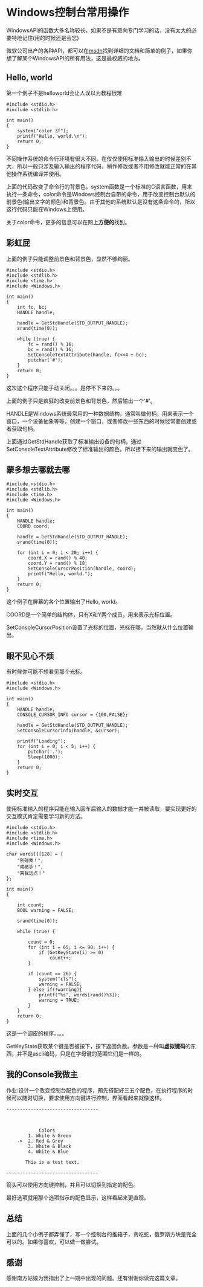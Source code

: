 # Windows控制台常用操作

WindowsAPI的函数大多名称较长，如果不是有意向专门学习的话，没有太大的必要特地记住(用的时候还是会忘)

微软公司出产的各种API，都可以在[msdn](https://msdn.microsoft.com/zh-cn/)找到详细的文档和简单的例子，如果你想了解某个WindowsAPI的所有用法，这是最权威的地方。

## Hello, world

第一个例子不是helloworld会让人误以为教程很难

```
#include <stdio.h>
#include <stdlib.h>

int main()
{
	system("color 3f");
	printf("Hello, world.\n");
	return 0;
}
```
不同操作系统的命令行环境有很大不同。在仅仅使用标准输入输出的时候差别不大，所以一般只涉及输入输出的程序代码，稍作修改或者不用修改就能正常的在其他操作系统编译并使用。

上面的代码改变了命令行的背景色，system函数是一个标准的C语言函数，用来执行一条命令，color命令是Windows控制台自带的命令，用于改变控制台默认的前景色(输出文字的颜色)和背景色。由于其他的系统默认是没有这条命令的，所以这行代码只能在Windows上使用。

关于color命令，更多的信息可以在网上**方便的**找到。

## 彩虹屁

上面的例子只能调整前景色和背景色，显然不够绚丽。
```
#include <stdio.h>
#include <stdlib.h>
#include <time.h>
#include <Windows.h>

int main()
{
	int fc, bc;
	HANDLE handle;

	handle = GetStdHandle(STD_OUTPUT_HANDLE);
	srand(time(0));

	while (true) {
		fc = rand() % 16;
		bc = rand() % 16;
		SetConsoleTextAttribute(handle, fc<<4 + bc);
		putchar('#');
	}
	return 0;
}

```
这次这个程序只能手动关闭。。。是停不下来的。。。

上面的例子只是疯狂的改变前景色和背景色，然后输出一个'#'。

HANDLE是Windows系统最常用的一种数据结构，通常叫做句柄，用来表示一个窗口，一个设备抽象等等，创建一个窗口，或者修改一些东西的时候经常要创建或者获取句柄。

上面通过GetStdHandle获取了标准输出设备的句柄，通过SetConsoleTextAttribute修改了标准输出的颜色。所以接下来的输出就变色了。

## 蒙多想去哪就去哪

```
#include <stdio.h>
#include <stdlib.h>
#include <time.h>
#include <Windows.h>

int main()
{
	HANDLE handle;
	COORD coord;

	handle = GetStdHandle(STD_OUTPUT_HANDLE);
	srand(time(0));

	for (int i = 0; i < 20; i++) {
		coord.X = rand() % 40;
		coord.Y = rand() % 18;
		SetConsoleCursorPosition(handle, coord);
		printf("Hello, world.");
	}
	return 0;
}

```

这个例子在屏幕的各个位置输出了Hello, world。

COORD是一个简单的结构体，只有X和Y两个成员，用来表示光标位置。

SetConsoleCursorPosition设置了光标的位置，光标在哪，当然就从什么位置输出。

## 眼不见心不烦
有时候你可能不想看见那个光标。

```
#include <stdio.h>
#include <Windows.h>

int main()
{
	HANDLE handle;
	CONSOLE_CURSOR_INFO cursor = {100,FALSE};

	handle = GetStdHandle(STD_OUTPUT_HANDLE);
	SetConsoleCursorInfo(handle, &cursor);

	printf("Loading");
	for (int i = 0; i < 5; i++) {
		putchar('.');
		Sleep(1000);
	}
	return 0;
}
```

## 实时交互
使用标准输入的程序只能在输入回车后输入的数据才能一并被读取，要实现更好的交互模式肯定需要学习新的方法。

```
#include <stdio.h>
#include <stdlib.h>
#include <time.h>
#include <Windows.h>

char words[][128] = {
	"别碰我！",
	"咸猪手！",
	"离我远点！"
};

int main()
{

	int count;
	BOOL warning = FALSE;

	srand(time(0));
	
	while (true) {
		
		count = 0;
		for (int i = 65; i <= 90; i++) {
			if (GetKeyState(i) >= 0)
				count++;
		}

		if (count == 26) {
			system("cls");
			warning = FALSE;
		} else if(!warning){
			printf("%s", words[rand()%3]);
			warning = TRUE;
		}
	}
	return 0;
}
```

这是一个调皮的程序。。。。

GetKeyState获取某个键是否被按下，按下返回负数。参数是一种叫**虚拟键码**的东西，并不是ascii编码，只是在字母键的范围它们是一样的。

## 我的Console我做主

作业:设计一个改变控制台配色的程序，预先搭配好三五个配色，在执行程序的时候可以随时切换，要求使用方向键进行控制，界面看起来就像这样。
```
----------------------------------



            Colors
        1. White & Green
    ->  2. Red & Grey
        3. White & Black
        4. White & Blue

       This is a test text.

----------------------------------
```

箭头可以使用方向键控制，并且可以切换到指定的配色。

最好选项就用那个选项指示的配色显示，这样看起来更直观。

## 总结

上面的几个小例子都弄懂了，写一个控制台的推箱子，贪吃蛇，俄罗斯方块是完全可以的。如果你喜欢，可以做一做尝试。

## 感谢

感谢南方姑娘为我指出了上一期中出现的问题。还有谢谢你读完这篇文章。
